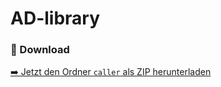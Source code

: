 # AD-library
### 📁 Download

[➡️ Jetzt den Ordner `caller` als ZIP herunterladen](https://minhaskamal.github.io/DownGit/#/home?url=https://github.com/jls-11/AD-library/tree/main/caller)
